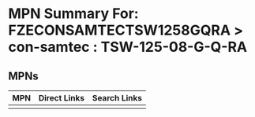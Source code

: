 



# MPN Summary For: FZECONSAMTECTSW1258GQRA > con-samtec : TSW-125-08-G-Q-RA

## MPNs
  

|MPN|Direct Links|Search Links|
| :--- | :--- | :--- |
||||
